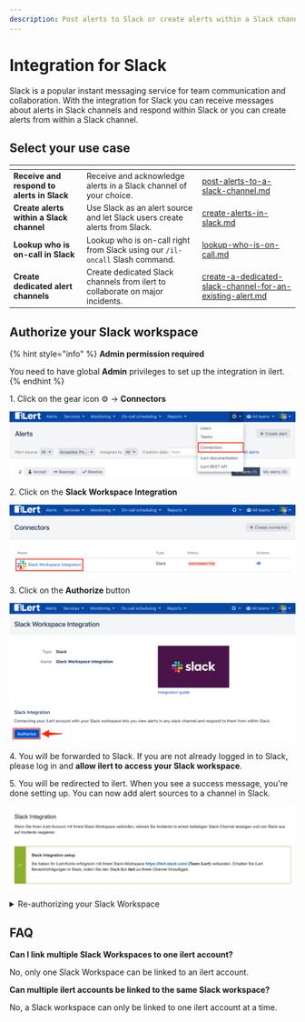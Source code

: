 ```yaml
---
description: Post alerts to Slack or create alerts within a Slack channel
---
```


# Integration for Slack

Slack is a popular instant messaging service for team communication and collaboration. With the integration for Slack you can receive messages about alerts in Slack channels and respond within Slack or you can create alerts from within a Slack channel.

## Select your use case <a href="#in_slack" id="in_slack"></a>

<table data-card-size="large" data-view="cards"><thead><tr><th></th><th></th><th data-hidden data-card-target data-type="content-ref"></th></tr></thead><tbody><tr><td><strong>Receive and respond to alerts in Slack</strong></td><td>Receive and acknowledge alerts in a Slack channel of your choice.</td><td><a href="post-alerts-to-a-slack-channel.md">post-alerts-to-a-slack-channel.md</a></td></tr><tr><td><strong>Create alerts within a Slack channel</strong></td><td>Use Slack as an alert source and let Slack users create alerts from Slack.</td><td><a href="create-alerts-in-slack.md">create-alerts-in-slack.md</a></td></tr><tr><td><strong>Lookup who is on-call in Slack</strong></td><td>Lookup who is on-call right from Slack using our <code>/il-oncall</code> Slash command.</td><td><a href="lookup-who-is-on-call.md">lookup-who-is-on-call.md</a></td></tr><tr><td><strong>Create dedicated alert channels</strong></td><td>Create dedicated Slack channels from ilert to collaborate on major incidents.</td><td><a href="create-a-dedicated-slack-channel-for-an-existing-alert.md">create-a-dedicated-slack-channel-for-an-existing-alert.md</a></td></tr></tbody></table>

## Authorize your Slack workspace <a href="#in_ilert" id="in_ilert"></a>

{% hint style="info" %}
**Admin permission required**

You need to have global **Admin** privileges to set up the integration in ilert.
{% endhint %}

1\. Click on the gear icon ⚙ → **Connectors**

![](../../.gitbook/assets/Notification_Center.png)

2\. Click on the **Slack Workspace Integration**

![](<../../.gitbook/assets/iLert (62).png>)

3\. Click on the **Authorize** button

![](<../../.gitbook/assets/iLert (19).png>)

4\. You will be forwarded to Slack. If you are not already logged in to Slack, please log in and **allow ilert to access your Slack workspace**.

5\. You will be redirected to ilert. When you see a success message, you're done setting up. You can now add alert sources to a channel in Slack.

![](../../.gitbook/assets/sl4.png)

<details>

<summary>Re-authorizing your Slack Workspace</summary>

You **may** need to re-authorize the bot for your Slack workspace in case new features of the bot require additional permissions e.g. alert actions or automatic user mapping.

Click on the gear icon ⚙ → **Connectors**, then click on the **Slack Workspace Integration** and on the **"Re-authorize Slack"** button

<img src="../../.gitbook/assets/iLert (82).png" alt="" data-size="original">

</details>

## FAQ <a href="#faq" id="faq"></a>

**Can I link multiple Slack Workspaces to one ilert account?**

No, only one Slack Workspace can be linked to an ilert account.

**Can multiple ilert accounts be linked to the same Slack workspace?**

No, a Slack workspace can only be linked to one ilert account at a time.&#x20;

